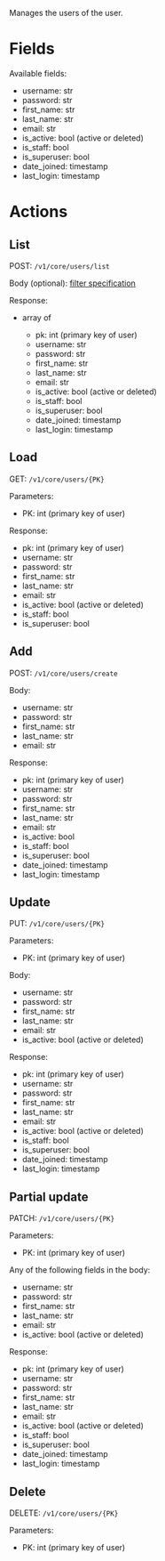 Manages the users of the user.

# Fields

Available fields:

  * username: str
  * password: str
  * first_name: str
  * last_name: str
  * email: str
  * is_active: bool (active or deleted)
  * is_staff: bool
  * is_superuser: bool
  * date_joined: timestamp
  * last_login: timestamp

# Actions

## List

POST: `/v1/core/users/list`

Body (optional): [filter specification](filtering.md)
  
Response:

  * array of

    * pk: int (primary key of user)
    * username: str
    * password: str
    * first_name: str
    * last_name: str
    * email: str
    * is_active: bool (active or deleted)
    * is_staff: bool
    * is_superuser: bool
    * date_joined: timestamp
    * last_login: timestamp


## Load

GET: `/v1/core/users/{PK}`

Parameters:

  * PK: int (primary key of user)
  
Response:

  * pk: int (primary key of user)
  * username: str
  * password: str
  * first_name: str
  * last_name: str
  * email: str
  * is_active: bool (active or deleted)
  * is_staff: bool
  * is_superuser: bool

## Add

POST: `/v1/core/users/create`

Body:

  * username: str
  * password: str
  * first_name: str
  * last_name: str
  * email: str

Response:

  * pk: int (primary key of user)
  * username: str
  * password: str
  * first_name: str
  * last_name: str
  * email: str
  * is_active: bool
  * is_staff: bool
  * is_superuser: bool
  * date_joined: timestamp
  * last_login: timestamp

## Update

PUT: `/v1/core/users/{PK}`

Parameters:

  * PK: int (primary key of user)
  
Body: 
 
  * username: str
  * password: str
  * first_name: str
  * last_name: str
  * email: str
  * is_active: bool (active or deleted)

Response:

  * pk: int (primary key of user)
  * username: str
  * password: str
  * first_name: str
  * last_name: str
  * email: str
  * is_active: bool (active or deleted)
  * is_staff: bool
  * is_superuser: bool
  * date_joined: timestamp
  * last_login: timestamp

## Partial update

PATCH: `/v1/core/users/{PK}`

Parameters:

  * PK: int (primary key of user)

Any of the following fields in the body:

  * username: str
  * password: str
  * first_name: str
  * last_name: str
  * email: str
  * is_active: bool (active or deleted)

Response:

  * pk: int (primary key of user)
  * username: str
  * password: str
  * first_name: str
  * last_name: str
  * email: str
  * is_active: bool (active or deleted)
  * is_staff: bool
  * is_superuser: bool
  * date_joined: timestamp
  * last_login: timestamp


## Delete

DELETE: `/v1/core/users/{PK}`

Parameters:

  * PK: int (primary key of user)
